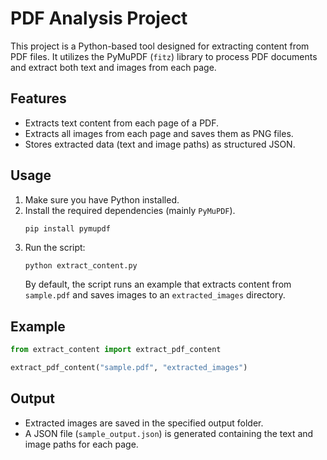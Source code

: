 # PDF Analysis Project

This project is a Python-based tool designed for extracting content from PDF files. It utilizes the PyMuPDF (`fitz`) library to process PDF documents and extract both text and images from each page.

## Features

- Extracts text content from each page of a PDF.
- Extracts all images from each page and saves them as PNG files.
- Stores extracted data (text and image paths) as structured JSON.

## Usage

1. Make sure you have Python installed.
2. Install the required dependencies (mainly `PyMuPDF`).  
   ```
   pip install pymupdf
   ```
3. Run the script:
   ```bash
   python extract_content.py
   ```
   By default, the script runs an example that extracts content from `sample.pdf` and saves images to an `extracted_images` directory.

## Example

```python
from extract_content import extract_pdf_content

extract_pdf_content("sample.pdf", "extracted_images")
```

## Output

- Extracted images are saved in the specified output folder.
- A JSON file (`sample_output.json`) is generated containing the text and image paths for each page.
